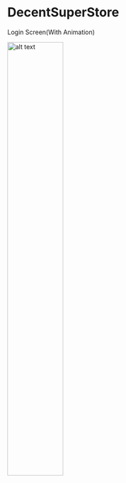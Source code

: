 # DecentSuperStore

Login Screen(With Animation)

<img src="![Screenshot_1566191567](https://user-images.githubusercontent.com/55477266/65747846-21931080-e120-11e9-9687-b349ac1ca422.png)" alt="alt text" width="50%" height="50%">




